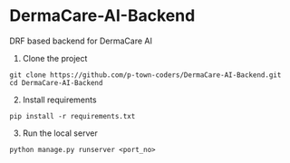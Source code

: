 # DermaCare-AI-Backend

DRF based backend for DermaCare AI

1. Clone the project
```
git clone https://github.com/p-town-coders/DermaCare-AI-Backend.git
cd DermaCare-AI-Backend
```

2. Install requirements
```
pip install -r requirements.txt
```

3. Run the local server
```
python manage.py runserver <port_no>
```
